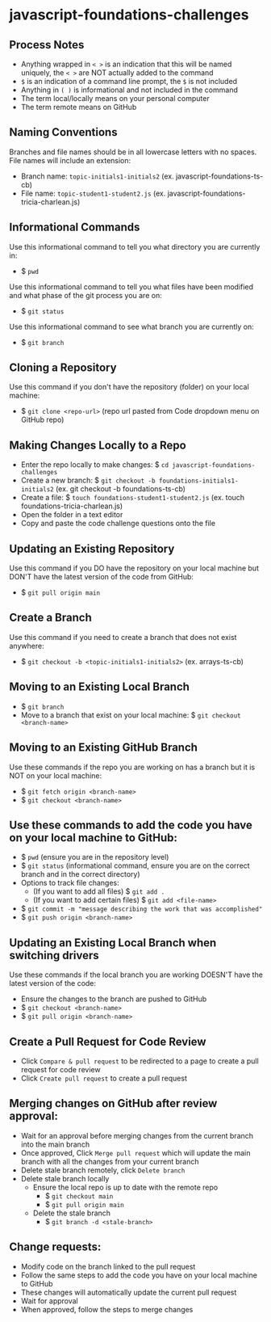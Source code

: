 # javascript-foundations-challenges

## Process Notes
- Anything wrapped in `< >` is an indication that this will be named uniquely, the `< >` are NOT actually added to the command
- `$` is an indication of a command line prompt, the `$` is not included
- Anything in `( )` is informational and not included in the command
- The term local/locally means on your personal computer
- The term remote means on GitHub

## Naming Conventions
Branches and file names should be in all lowercase letters with no spaces. File names will include an extension:
- Branch name: `topic-initials1-initials2` (ex. javascript-foundations-ts-cb)
- File name: `topic-student1-student2.js` (ex. javascript-foundations-tricia-charlean.js)

## Informational Commands
Use this informational command to tell you what directory you are currently in:
- $ `pwd` 

Use this informational command to tell you what files have been modified and what phase of the git process you are on:  
- $ `git status` 

Use this informational command to see what branch you are currently on:  
- $ `git branch`

## Cloning a Repository
Use this command if you don't have the repository (folder) on your local machine:   
- $ `git clone <repo-url>` (repo url pasted from Code dropdown menu on GitHub repo)

## Making Changes Locally to a Repo
-  Enter the repo locally to make changes: $ `cd javascript-foundations-challenges`
- Create a new branch: $ `git checkout -b foundations-initials1-initials2` (ex. git checkout -b foundations-ts-cb)
- Create a file: $ `touch foundations-student1-student2.js` (ex. touch foundations-tricia-charlean.js)
- Open the folder in a text editor
- Copy and paste the code challenge questions onto the file


## Updating an Existing Repository
Use this command if you DO have the repository on your local machine but DON'T have the latest version of the code from GitHub:  
- $ `git pull origin main`

## Create a Branch
Use this command if you need to create a branch that does not exist anywhere:  
- $ `git checkout -b <topic-initials1-initials2>` (ex. arrays-ts-cb)

## Moving to an Existing Local Branch 
- $ `git branch`  
- Move to a branch that exist on your local machine: $ `git checkout <branch-name>`  


## Moving to an Existing GitHub Branch
Use these commands if the repo you are working on has a branch but it is NOT on your local machine:  
- $ `git fetch origin <branch-name>`
- $ `git checkout <branch-name>`

## Use these commands to add the code you have on your local machine to GitHub:
- $ `pwd` (ensure you are in the repository level)
- $ `git status` (informational command, ensure you are on the correct branch and in the correct directory)
- Options to track file changes:
  - (If you want to add all files) $ `git add .`
  - (If you want to add certain files) $ `git add <file-name>`
- $ `git commit -m "message describing the work that was accomplished"`
- $ `git push origin <branch-name>`

## Updating an Existing Local Branch when switching drivers
Use these commands if the local branch you are working DOESN'T have the latest version of the code: 
- Ensure the changes to the branch are pushed to GitHub
- $ `git checkout <branch-name>` 
- $ `git pull origin <branch-name>`

## Create a Pull Request for Code Review
- Click `Compare & pull request` to be redirected to a page to create a pull request for code review
- Click `Create pull request` to create a pull request

## Merging changes on GitHub after review approval:
- Wait for an approval before merging changes from the current branch into the main branch
- Once approved, Click `Merge pull request` which will update the main branch with all the changes from your current branch
- Delete stale branch remotely, click `Delete branch`
- Delete stale branch locally 
  - Ensure the local repo is up to date with the remote repo
    - $ `git checkout main`
    - $ `git pull origin main`
  - Delete the stale branch
    - $ `git branch -d <stale-branch>`

## Change requests:
- Modify code on the branch linked to the pull request
- Follow the same steps to add the code you have on your local machine to GitHub
- These changes will automatically update the current pull request
- Wait for approval
- When approved, follow the steps to merge changes